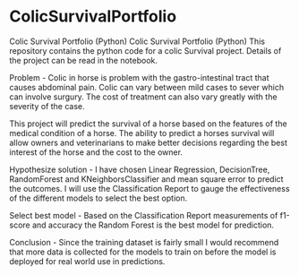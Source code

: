 # ColicSurvivalPortfolio
Colic Survival Portfolio (Python) Colic Survival Portfolio (Python) This repository contains the python code for a colic Survival project. Details of the project can be read in the notebook.

Problem - 
Colic in horse is problem with the gastro-intestinal tract that causes abdominal pain. Colic can vary between mild cases to sever which can involve surgury. The cost of treatment can also vary greatly with the severity of the case.

This project will predict the survival of a horse based on the features of the medical condition of a horse. The ability to predict a horses survival will allow owners and veterinarians to make better decisions regarding the best interest of the horse and the cost to the owner.

Hypothesize solution - 
I have chosen Linear Regression, DecisionTree, RandomForest and KNeighborsClassifier and mean square error to predict the outcomes. I will use the Classification Report to gauge the effectiveness of the different models to select the best option.

Select best model - 
Based on the Classification Report measurements of f1-score and accuracy the Random Forest is the best model for prediction.

Conclusion - 
Since the training dataset is fairly small I would recommend that more data is collected for the models to train on before the model is deployed for real world use in predictions.
